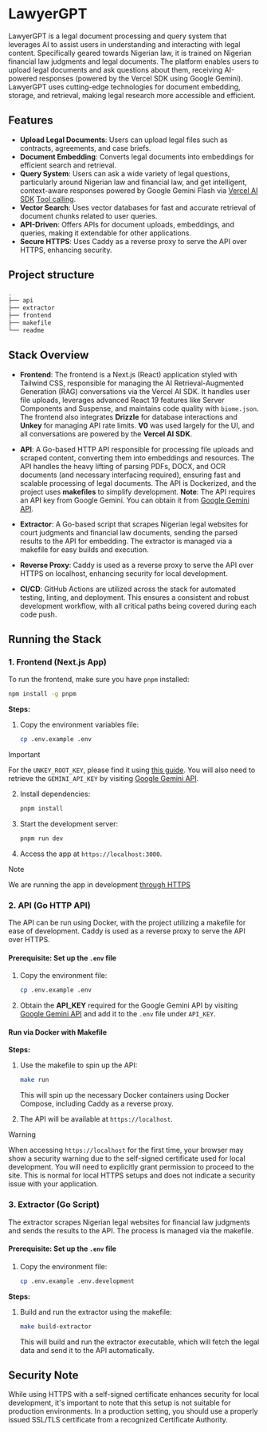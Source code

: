 # LawyerGPT

LawyerGPT is a legal document processing and query system that leverages AI to assist users in understanding and interacting with legal content. Specifically geared towards Nigerian law, it is trained on Nigerian financial law judgments and legal documents. The platform enables users to upload legal documents and ask questions about them, receiving AI-powered responses (powered by the Vercel SDK using Google Gemini). LawyerGPT uses cutting-edge technologies for document embedding, storage, and retrieval, making legal research more accessible and efficient.

## Features

- **Upload Legal Documents**: Users can upload legal files such as contracts, agreements, and case briefs.
- **Document Embedding**: Converts legal documents into embeddings for efficient search and retrieval.
- **Query System**: Users can ask a wide variety of legal questions, particularly around Nigerian law and financial law, and get intelligent, context-aware responses powered by Google Gemini Flash via [Vercel AI SDK](https://sdk.vercel.ai/docs/introduction) [Tool calling](https://sdk.vercel.ai/docs/ai-sdk-core/tools-and-tool-calling).
- **Vector Search**: Uses vector databases for fast and accurate retrieval of document chunks related to user queries.
- **API-Driven**: Offers APIs for document uploads, embeddings, and queries, making it extendable for other applications.
- **Secure HTTPS**: Uses Caddy as a reverse proxy to serve the API over HTTPS, enhancing security.

## Project structure

```bash
.
├── api
├── extractor
├── frontend
├── makefile
└── readme
```

## Stack Overview

- **Frontend**: The frontend is a Next.js (React) application styled with Tailwind CSS, responsible for managing the AI Retrieval-Augmented Generation (RAG) conversations via the Vercel AI SDK. It handles user file uploads, leverages advanced React 19 features like Server Components and Suspense, and maintains code quality with `biome.json`. The frontend also integrates **Drizzle** for database interactions and **Unkey** for managing API rate limits. **V0** was used largely for the UI, and all conversations are powered by the **Vercel AI SDK**.

- **API**: A Go-based HTTP API responsible for processing file uploads and scraped content, converting them into embeddings and resources. The API handles the heavy lifting of parsing PDFs, DOCX, and OCR documents (and necessary interfacing required), ensuring fast and scalable processing of legal documents. The API is Dockerized, and the project uses **makefiles** to simplify development. **Note**: The API requires an API key from Google Gemini. You can obtain it from [Google Gemini API](https://ai.google.dev/gemini-api/docs/api-key).

- **Extractor**: A Go-based script that scrapes Nigerian legal websites for court judgments and financial law documents, sending the parsed results to the API for embedding. The extractor is managed via a makefile for easy builds and execution.

- **Reverse Proxy**: Caddy is used as a reverse proxy to serve the API over HTTPS on localhost, enhancing security for local development.

- **CI/CD**: GitHub Actions are utilized across the stack for automated testing, linting, and deployment. This ensures a consistent and robust development workflow, with all critical paths being covered during each code push.

## Running the Stack

### 1. **Frontend (Next.js App)**

To run the frontend, make sure you have `pnpm` installed:

```bash
npm install -g pnpm
```

**Steps:**

1. Copy the environment variables file:

   ```bash
   cp .env.example .env
   ```

> [!IMPORTANT]
> For the `UNKEY_ROOT_KEY`, please find
> it using [this guide](https://www.unkey.com/docs/ratelimiting/introduction).
> You will also need to retrieve the `GEMINI_API_KEY` by visiting [Google Gemini API](https://ai.google.dev/gemini-api/docs/api-key).

2. Install dependencies:

   ```bash
   pnpm install
   ```

3. Start the development server:

   ```bash
   pnpm run dev
   ```

4. Access the app at `https://localhost:3000`.

> [!NOTE]
> We are running the app in development [through HTTPS](https://vercel.com/guides/access-nextjs-localhost-https-certificate-self-signed)

### 2. **API (Go HTTP API)**

The API can be run using Docker, with the project utilizing a makefile for ease of development. Caddy is used as a reverse proxy to serve the API over HTTPS.

#### Prerequisite: **Set up the `.env` file**


1. Copy the environment file:

   ```bash
   cp .env.example .env
   ```

2. Obtain the **API_KEY** required for the Google Gemini API by visiting [Google Gemini API](https://ai.google.dev/gemini-api/docs/api-key) and add it to the `.env` file under `API_KEY`.

#### Run via Docker with Makefile

**Steps:**

1. Use the makefile to spin up the API:

   ```bash
   make run
   ```

   This will spin up the necessary Docker containers using Docker Compose, including Caddy as a reverse proxy.

2. The API will be available at `https://localhost`.

> [!WARNING]
> When accessing `https://localhost` for the first time, your browser may show a security warning due to the self-signed certificate used for local development. You will need to explicitly grant permission to proceed to the site. This is normal for local HTTPS setups and does not indicate a security issue with your application.

### 3. **Extractor (Go Script)**

The extractor scrapes Nigerian legal websites for financial law judgments and sends the results to the API. The process is managed via the makefile.

#### Prerequisite: **Set up the `.env` file**

1. Copy the environment file:

   ```bash
   cp .env.example .env.development
   ```

**Steps:**

1. Build and run the extractor using the makefile:

   ```bash
   make build-extractor
   ```

   This will build and run the extractor executable, which will fetch the legal data and send it to the API automatically.

## Security Note

While using HTTPS with a self-signed certificate enhances security for local development, it's important to note that this setup is not suitable for production environments. In a production setting, you should use a properly issued SSL/TLS certificate from a recognized Certificate Authority.
